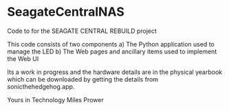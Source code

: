 # SeagateCentralNAS
Code to for the SEAGATE CENTRAL REBUILD project

This code consists of two components
a) The Python application used to manage the LED
b) The Web pages and ancillary items used to implement the Web UI

Its a work in progress and the hardware details are in the physical yearbook
which can be downloaded by getting the details from sonicthehedgehog.app.

Yours in Technology
Miles Prower
